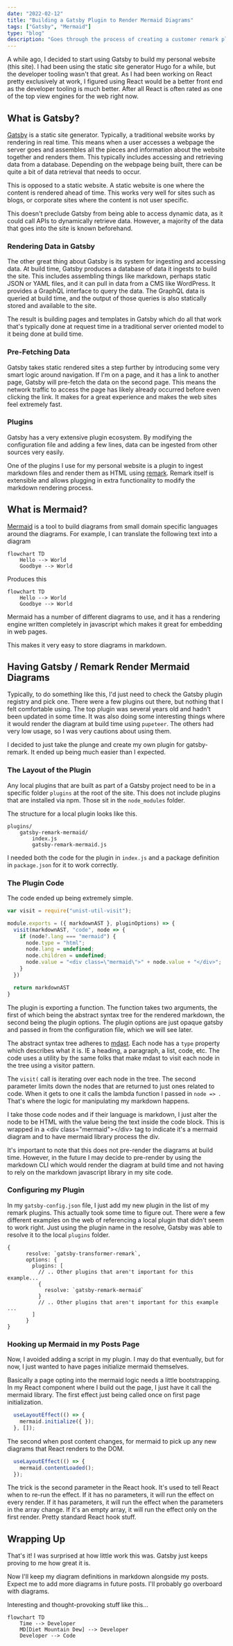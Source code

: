 ```yaml
---
date: "2022-02-12"
title: "Building a Gatsby Plugin to Render Mermaid Diagrams"
tags: ["Gatsby", "Mermaid"]
type: "blog"
description: "Goes through the process of creating a customer remark plugin for gatsby to render mermaid diagrams."
---
```


A while ago, I decided to start using Gatsby to build my personal website (this site).
I had been using the static site generator Hugo for a while, but the developer tooling wasn't that great.
As I had been working on React pretty exclusively at work, I figured using React would be a better front end as the developer tooling is much better.
After all React is often rated as one of the top view engines for the web right now.

## What is Gatsby?

[Gatsby](https://www.gatsbyjs.com/) is a static site generator.
Typically, a traditional website works by rendering in real time.
This means when a user accesses a webpage the server goes and assembles all the pieces and information about the website together and renders them.
This typically includes accessing and retrieving data from a database.
Depending on the webpage being built, there can be quite a bit of data retrieval that needs to occur.

This is opposed to a static website.
A static website is one where the content is rendered ahead of time.
This works very well for sites such as blogs, or corporate sites where the content is not user specific.

This doesn't preclude Gatsby from being able to access dynamic data, as it could call APIs to dynamically retrieve data.
However, a majority of the data that goes into the site is known beforehand.

### Rendering Data in Gatsby

The other great thing about Gatsby is its system for ingesting and accessing data.
At build time, Gatsby produces a database of data it ingests to build the site.
This includes assembling things like markdown, perhaps static JSON or YAML files, and it can pull in data from a CMS like WordPress.
It provides a GraphQL interface to query the data.
The GraphQL data is queried at build time, and the output of those queries is also statically stored and available to the site.

The result is building pages and templates in Gatsby which do all that work that's typically done at request time in a traditional server oriented model to it being done at build time.

### Pre-Fetching Data

Gatsby takes static rendered sites a step further by introducing some very smart logic around navigation.
If I'm on a page, and it has a link to another page, Gatsby will pre-fetch the data on the second page.
This means the network traffic to access the page has likely already occurred before even clicking the link.
It makes for a great experience and makes the web sites feel extremely fast.

### Plugins

Gatsby has a very extensive plugin ecosystem.
By modifying the configuration file and adding a few lines, data can be ingested from other sources very easily.

One of the plugins I use for my personal website is a plugin to ingest markdown files and render them as HTML using [remark](https://remark.js.org/).
Remark itself is extensible and allows plugging in extra functionality to modify the markdown rendering process.

## What is Mermaid?

[Mermaid](https://mermaid-js.github.io/mermaid/#/) is a tool to build diagrams from small domain specific languages around the diagrams.
For example, I can translate the following text into a diagram

```
flowchart TD
    Hello --> World
    Goodbye --> World
```

Produces this

```mermaid
flowchart TD
    Hello --> World
    Goodbye --> World
```

Mermaid has a number of different diagrams to use, and it has a rendering engine written completely in javascript which makes it great for embedding in web pages.

This makes it very easy to store diagrams in markdown.

## Having Gatsby / Remark Render Mermaid Diagrams

Typically, to do something like this, I'd just need to check the Gatsby plugin registry and pick one.
There were a few plugins out there, but nothing that I felt comfortable using.
The top plugin was several years old and hadn't been updated in some time.
It was also doing some interesting things where it would render the diagram at build time using `pupeteer`.
The others had very low usage, so I was very cautions about using them.

I decided to just take the plunge and create my own plugin for gatsby-remark.
It ended up being much easier than I expected.

### The Layout of the Plugin


Any local plugins that are built as part of a Gatsby project need to be in a specific folder `plugins` at the root of the site.  This does not include plugins that are installed via npm.  Those sit in the `node_modules` folder.

The structure for a local plugin looks like this.

```
plugins/
    gatsby-remark-mermaid/
        index.js
        gatsby-remark-mermaid.js
```

I needed both the code for the plugin in `index.js` and a package definition in `package.json` for it to work correctly.

### The Plugin Code

The code ended up being extremely simple.

```javascript
var visit = require("unist-util-visit");

module.exports = ({ markdownAST }, pluginOptions) => {
  visit(markdownAST, "code", node => {
    if (node?.lang === "mermaid") {
      node.type = "html";
      node.lang = undefined;
      node.children = undefined;
      node.value = "<div class=\"mermaid\">" + node.value + "</div>";
    }
  })

  return markdownAST
}
```

The plugin is exporting a function.
The function takes two arguments, the first of which being the abstract syntax tree for the rendered markdown, the second being the plugin options.
The plugin options are just opaque gatsby and passed in from the configuration file, which we will see later.

The abstract syntax tree adheres to [mdast](https://github.com/syntax-tree/mdast).
Each node has a `type` property which describes what it is.  IE a heading, a paragraph, a list, code, etc.
The code uses a utility by the same folks that make mdast to visit each node in the tree using a visitor pattern.

The `visit(` call is iterating over each node in the tree.
The second parameter limits down the nodes that are returned to just ones related to code.
When it gets to one it calls the lambda function I passed in `node => `.
That's where the logic for manipulating my markdown happens.

I take those code nodes and if their language is markdown, I just alter the node to be HTML with the value being the text inside the code block.
This is wrapped in a &lt;div class=&quot;mermaid&quot;&gt;&lt;/div&gt; tag to indicate it's a mermaid diagram and to have mermaid library process the div.

It's important to note that this does not pre-render the diagrams at build time.
However, in the future I may decide to pre-render by using the markdown CLI which would render the diagram at build time and not having to rely on the markdown javascript library in my site code.

### Configuring my Plugin

In my `gatsby-config.json` file, I just add my new plugin in the list of my remark plugins.
This actually took some time to figure out.
There were a few different examples on the web of referencing a local plugin that didn't seem to work right.
Just using the plugin name in the resolve, Gatsby was able to resolve it to the local `plugins` folder.

```
{
      resolve: `gatsby-transformer-remark`,
      options: {
        plugins: [
          // .. Other plugins that aren't important for this example...
          {
            resolve: `gatsby-remark-mermaid`
          }
          // .. Other plugins that aren't important for this example ...
        ]
      }
}
```

### Hooking up Mermaid in my Posts Page

Now, I avoided adding a script in my plugin.
I may do that eventually, but for now, I just wanted to  have pages initialize mermaid themselves.

Basically a page opting into the mermaid logic needs a little bootstrapping.
In my React component where I build out the page, I just have it call the mermaid library.
The first effect just being called once on first page initialization.

```javascript
  useLayoutEffect(() => {
    mermaid.initialize({ });
  }, []);
```

The second when post content changes, for mermaid to pick up any new diagrams that React renders to the DOM.

```javascript
  useLayoutEffect(() => {
    mermaid.contentLoaded();
  });
```

The trick is the second parameter in the React hook.
It's used to tell React when to re-run the effect.
If it has no parameters, it will run the effect on every render.
If it has parameters, it will run the effect when the parameters in the array change.
If it's an empty array, it will run the effect only on the first render.
Pretty standard React hook stuff.

## Wrapping Up

That's it!
I was surprised at how little work this was.
Gatsby just keeps proving to me how great it is.

Now I'll keep my diagram definitions in markdown alongside my posts.
Expect me to add more diagrams in future posts.
I'll probably go overboard with diagrams.

Interesting and thought-provoking stuff like this...

```mermaid
flowchart TD
    Time --> Developer
    MD[Diet Mountain Dew] --> Developer
    Developer --> Code
```
